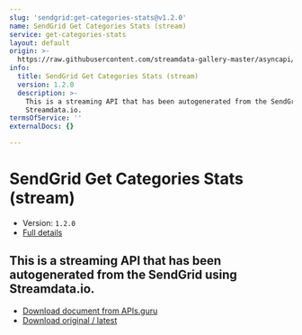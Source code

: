 ```yaml
---
slug: 'sendgrid:get-categories-stats@v1.2.0'
name: SendGrid Get Categories Stats (stream)
service: get-categories-stats
layout: default
origin: >-
  https://raw.githubusercontent.com/streamdata-gallery-master/asyncapi/master/_listings/sendgrid/sendgrid-get-categories-stats-stream-async.md
info:
  title: SendGrid Get Categories Stats (stream)
  version: 1.2.0
  description: >-
    This is a streaming API that has been autogenerated from the SendGrid using
    Streamdata.io.
termsOfService: ''
externalDocs: {}

---
```

# SendGrid Get Categories Stats (stream)

* Version: `1.2.0`
* [Full details](../html/sendgrid:get-categories-stats@v1.2.0.html)




## This is a streaming API that has been autogenerated from the SendGrid using Streamdata.io.



* [Download document from APIs.guru](https://raw.githubusercontent.com/APIs-guru/asyncapi-directory/master/docs/APIs/sendgrid%3Aget-categories-stats%40v1.2.0.yaml)
* [Download original / latest](https://raw.githubusercontent.com/streamdata-gallery-master/asyncapi/master/_listings/sendgrid/sendgrid-get-categories-stats-stream-async.md)

<script type="application/ld+json">
{
  "@context": "http://schema.org/",
  "@type": "WebAPI",
  "description": "This is a streaming API that has been autogenerated from the SendGrid using Streamdata.io.",
  "documentation": "",

  "name": "SendGrid Get Categories Stats (stream)"
}
</script>
